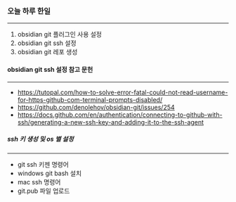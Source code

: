 
### 오늘 하루 한일
---
1. obsidian git 플러그인 사용 설정
2. obsidian git ssh 설정
3. obsidian git 레포 생성

#### obsidian git ssh 설정 참고 문헌
---
- https://tutopal.com/how-to-solve-error-fatal-could-not-read-username-for-https-github-com-terminal-prompts-disabled/
- https://github.com/denolehov/obsidian-git/issues/254
- https://docs.github.com/en/authentication/connecting-to-github-with-ssh/generating-a-new-ssh-key-and-adding-it-to-the-ssh-agent

##### ssh 키 생성 및 os 별 설정
---
- git ssh 키젠 명령어
- windows git bash 설치
- mac ssh 명령어
- git.pub 파일 업로드